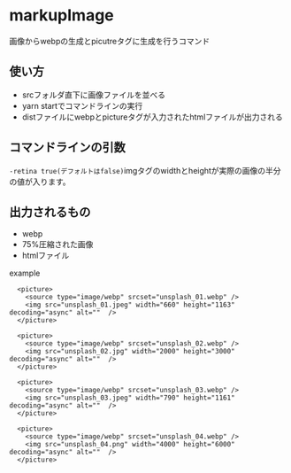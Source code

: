 # markupImage

画像からwebpの生成とpicutreタグに生成を行うコマンド

## 使い方

- srcフォルダ直下に画像ファイルを並べる
- yarn startでコマンドラインの実行
- distファイルにwebpとpictureタグが入力されたhtmlファイルが出力される

## コマンドラインの引数

`-retina true(デフォルトはfalse)`imgタグのwidthとheightが実際の画像の半分の値が入ります。

## 出力されるもの

- webp
- 75%圧縮された画像
- htmlファイル 

example

```
  <picture>
    <source type="image/webp" srcset="unsplash_01.webp" />
    <img src="unsplash_01.jpeg" width="660" height="1163" decoding="async" alt=""  />
  </picture>
  
  <picture>
    <source type="image/webp" srcset="unsplash_02.webp" />
    <img src="unsplash_02.jpg" width="2000" height="3000" decoding="async" alt=""  />
  </picture>
  
  <picture>
    <source type="image/webp" srcset="unsplash_03.webp" />
    <img src="unsplash_03.jpeg" width="790" height="1161" decoding="async" alt=""  />
  </picture>
  
  <picture>
    <source type="image/webp" srcset="unsplash_04.webp" />
    <img src="unsplash_04.png" width="4000" height="6000" decoding="async" alt=""  />
  </picture>
    
```